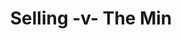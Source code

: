 ---
year: "2007"
serialNumber: "0347" 
game: "Selling"
title: "Selling -v- The Min"
gameLocation: "Cadman's Meadow"
gameDate: ""
shortReport: ""
result: ""
resultType: ""
type: "game"
---